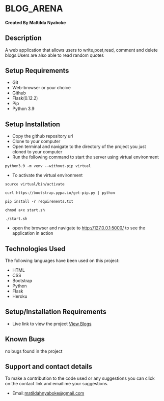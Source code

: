 # BLOG_ARENA

#### Created By Maltilda Nyaboke

## Description

A web application that allows users to write,post,read, comment and delete blogs.Users are also able to read random quotes 
## Setup Requirements

- Git
- Web-browser or your choice
- Github
- Flask(0.12.2)
- Pip
- Python 3.9

## Setup Installation

- Copy the github repository url
- Clone to your computer
- Open terminal and navigate to the directory of the project you just cloned to your computer
- Run the following command to start the server using virtual environment

```
python3.9 -m venv --without-pip virtual
```

- To activate the virtual environment

```
source virtual/bin/activate
```

```
curl https://bootstrap.pypa.io/get-pip.py | python
```

```
pip install -r requirements.txt
```

```
chmod a+x start.sh 
```

```
./start.sh
```

- open the browser and navigate to http://127.0.0.1:5000/ to see the application in action

## Technologies Used

The following languages have been used on this project:

- HTML
- CSS
- Bootstrap
- Python
- Flask
- Heroku

## Setup/Installation Requirements

- Live link to view the project <a target="_blank" href="https://blog_arena.herokuapp.com/">View Blogs</a>


## Known Bugs

 no bugs found in the project

## Support and contact details 

To make a contribution to the code used or any suggestions you can click on the contact link and email me your suggestions.

- Email:matildahnyaboke@gmail.com